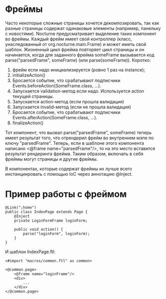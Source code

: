 # Фреймы #

Часто некоторые сложные страницы хочется декомпозировать, так как разные страницы содержат одинаковые элементы (например, панельку с новостями). Nocturne предусматривает выделение таких компонент во фреймы. Каждый фрейм имеет свой контроллер (класс, унаследованный от org.nocturne.main.Frame) и может иметь свой шаблон. Жизненный цикл фрейма повторяет цикл страницы и он начинается, когда для заданного фрейма someFrame вызывается код parse("parsedFrame", someFrame) (или parse(someFrame)). Коротко:
  1. фрейм если надо инициализируется (ровно 1 раз на instance);
  1. initializeAction()
  1. Бросается событие, что срабатывают подписчики Events.beforeAction(SomeFrame.class, ...).
  1. Запускается validation-метод если надо. Используется action текущей страницы.
  1. Запускается action-метод (если прошла валидация)
  1. Запускается invalid-метод (если не прошла валидация)
  1. Бросается событие, что срабатывают подписчики Events.afterAction(SomeFrame.class, ...).
  1. finalizeAction()

Тот компонент, что вызвал parse("parsedFrame", someFrame) теперь имеет результат того, что отрендерил фрейм во внутреннем мэпе по ключу "parsedFrame". Теперь, если в шаблоне этого компонента написано <@frame name="parsedFrame"/>, то на это место вставится результат рендеринга фрейма. Таким образом, включать в себя фреймы могут страницы и другие фреймы.

В компонентах, которые содержат фреймы их лучше всего инстанциировать с помощью IoC через аннотацию @Inject.

# Пример работы с фреймом #
```
@Link(";home")
public class IndexPage extends Page {
    @Inject
    private LoginFormFrame loginForm;

    public void action() {
        parse("loginForm", loginForm);
    }
}
```
И шаблон IndexPage.ftl:
```
<#import "macros/common.ftl" as common>

<@common.page>
    <@frame name="loginFrame"/>
    <div>
        ...
    </div>
</@common.page>
```